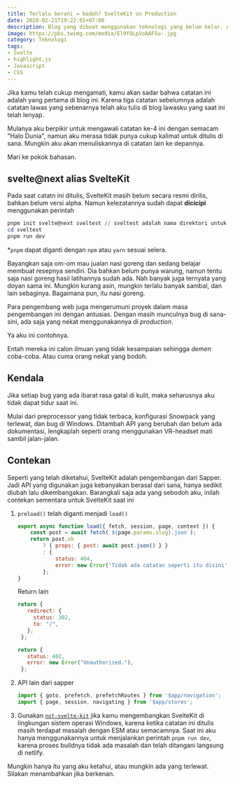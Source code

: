 ```yaml
---
title: Terlalu berani = bodoh? SvelteKit on Production
date: 2020-02-21T19:22:01+07:00
description: Blog yang dibuat menggunakan teknologi yang belum kelar. Antara penasaran dan nekat sudah seperti tetangga. Pengalaman memang guru yang berharga, namun akan bijak jika kamu belajar dari pengalaman orang-orang nekat ini.
image: https://pbs.twimg.com/media/El9fOLpVoAAF5u-.jpg
category: Teknologi
tags:
- Svelte
- highlight.js
- Javascript
- CSS
---
```


Jika kamu telah cukup mengamati, kamu akan sadar bahwa catatan ini adalah yang pertama di blog ini. Karena tiga catatan sebelumnya adalah catatan lawas yang sebenarnya telah aku tulis di blog lawasku yang saat ini telah lenyap.

Mulanya aku berpikir untuk mengawali catatan ke-4 ini dengan semacam "Halo Dunia", namun aku merasa tidak punya cukup kalimat untuk ditulis di sana. Mungkin aku akan menuliskannya di catatan lain ke depannya.

Mari ke pokok bahasan.

## svelte@next alias SvelteKit

Pada saat catatn ini ditulis, SvelteKit masih belum secara resmi dirilis, bahkan belum versi alpha. Namun kelezatannya sudah dapat **dicicipi** menggunakan perintah

```powershell
pnpm init svelte@next sveltest // sveltest adalah nama direktori untuk mencicipi sveltekit ini
cd sveltest
pnpm run dev 
```

*`pnpm` dapat diganti dengan `npm` atau `yarn` sesuai selera.

Bayangkan saja om-om mau jualan nasi goreng dan sedang belajar membuat resepnya sendiri. Dia bahkan belum punya warung, namun tentu saja nasi goreng hasil latihannya sudah ada. Nah banyak juga ternyata yang doyan sama ini. Mungkin kurang asin, mungkin terlalu banyak sambal, dan lain sebaginya. Bagaimana pun, itu nasi goreng.

Para pengembang web juga mengerumuni proyek dalam masa pengembangan ini dengan antusias. Dengan masih munculnya bug di sana-sini, ada saja yang nekat menggunakannya di *production*. 

Ya aku ini contohnya.

Entah mereka ini calon ilmuan yang tidak kesampaian sehingga *demen* coba-coba. Atau cuma orang nekat yang bodoh.

## Kendala

Jika setiap bug yang ada ibarat rasa gatal di kulit, maka seharusnya aku tidak dapat tidur saat ini.

Mulai dari preprocessor yang tidak terbaca, konfigurasi Snowpack yang terlewat, dan bug di Windows. Ditambah API yang berubah dan belum ada dokumentasi, lengkaplah seperti orang menggunakan VR-headset mati sambil jalan-jalan.

## Contekan

Seperti yang telah diketahui, SvelteKit adalah pengembangan dari Sapper. Jadi API yang digunakan juga kebanyakan berasal dari sana, hanya sedikit diubah lalu dikembangakan. Barangkali saja ada yang sebodoh aku, inilah contekan sementara untuk SvelteKit saat ini

1. `preload()` telah diganti menjadi `load()`
    ```js
    export async function load({ fetch, session, page, context }) {
        const post = await fetch(`${page.params.slug}.json`);
        return post.ok
            ? { props: { post: await post.json() } }
            : {
                status: 404,
                error: new Error('Tidak ada catatan seperti itu disini'),
            };
    }
    ```
   
   Return lain
   
   ```js
   return {
      redirect: {
        status: 302,
        to: "/",
      },
    };
   
   return {
      status: 402,
      error: new Error("Unauthorized."),
    };
   ```
   
2. API lain dari sapper
   ```js
   import { goto, prefetch, prefetchRoutes } from '$app/navigation';
   import { page, session, navigating } from '$app/stores';
   ```
   
3. Gunakan [`not-svelte-kit`](https://github.com/GrygrFlzr/not-svelte-kit) jika kamu mengembangkan SvelteKit di lingkungan sistem operasi Windows, karena ketika catatan ini ditulis masih terdapat masalah dengan ESM atau semacamnya. Saat ini aku hanya menggunakannya untuk menjalankan perintah `pnpm run dev`, karena proses buildnya tidak ada masalah dan telah ditangani langsung di netlify.
   
Mungkin hanya itu yang aku ketahui, atau mungkin ada yang terlewat. Silakan menambahkan jika berkenan.